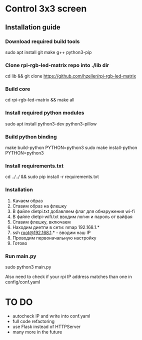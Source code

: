 # Control 3x3 screen

## Installation guide

### Download required build tools
sudo apt install git make g++ python3-pip

### Clone rpi-rgb-led-matrix repo into ./lib dir
cd lib && git clone https://github.com/hzeller/rpi-rgb-led-matrix

### Build core
cd rpi-rgb-led-matrix && make all

### Install required python modules
sudo apt install python3-dev python3-pillow

### Build python binding
make build-python PYTHON=python3
sudo make install-python PYTHON=python3

### Install requirements.txt
cd ../../ && sudo pip install -r requirements.txt

### Installation
1. Качаем образ
2. Ставим образ на флешку
3. В файле dietpi.txt добавляем флаг для обнаружения wi-fi
4. В файле dietpi-wifi.txt вводим логин и пароль от вайфая
5. Ставим флешку, включаем
6. Находим диетпи в сети: nmap 192.168.1.*
7. ssh root@192.168.1.* - вводим наш IP
8. Проводим первоначальную настройку
9. Готово

### Run main.py
sudo python3 main.py

Also need to check if your rpi IP address matches than one in config/conf.yaml

# TO DO
- autocheck IP and write into conf.yaml
- full code refactoring
- use Flask instead of HTTPServer
- many more in the future